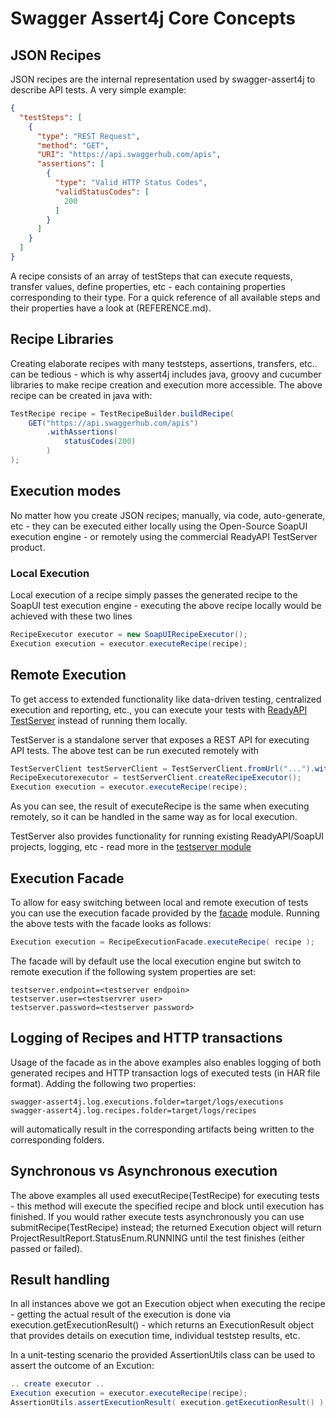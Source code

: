 # Swagger Assert4j Core Concepts

## JSON Recipes

JSON recipes are the internal representation used by swagger-assert4j to describe API tests. A very simple example:

````json
{
  "testSteps": [
    {
      "type": "REST Request",
      "method": "GET",
      "URI": "https://api.swaggerhub.com/apis",
      "assertions": [
        {
          "type": "Valid HTTP Status Codes",
          "validStatusCodes": [
            200
          ]
        }
      ]
    }
  ]
}
````

A recipe consists of an array of testSteps that can execute requests, transfer values, define properties, etc - each containing 
properties corresponding to their type. For a quick reference of all available steps and their properties have a look at (REFERENCE.md).

## Recipe Libraries

Creating elaborate recipes with many teststeps, assertions, transfers, etc.. can be tedious - which is
why assert4j includes java, groovy and cucumber libraries to make recipe creation and execution more accessible. 
The above recipe can be created in java with:

```java
TestRecipe recipe = TestRecipeBuilder.buildRecipe(
    GET("https://api.swaggerhub.com/apis")
        .withAssertions(
            statusCodes(200)
        ) 
);
```

## Execution modes

No matter how you create JSON recipes; manually, via code, auto-generate, etc - they can be executed either locally
using the Open-Source SoapUI execution engine - or remotely using the commercial ReadyAPI TestServer product.

### Local Execution

Local execution of a recipe simply passes the generated recipe to the SoapUI test execution 
engine - executing the above recipe locally would be achieved with these two lines

```java
RecipeExecutor executor = new SoapUIRecipeExecutor();
Execution execution = executor.executeRecipe(recipe);
```

## Remote Execution

To get access to extended functionality like data-driven testing, centralized execution and reporting, etc., you 
can execute your tests with [ReadyAPI TestServer](http://readyapi.smartbear.com/testserver/start) instead of running 
them locally. 

TestServer is a standalone server that exposes a REST API for executing API tests. The above test can be run executed remotely with

```java
TestServerClient testServerClient = TestServerClient.fromUrl("...").withCredentials("...", "...");
RecipeExecutorexecutor = testServerClient.createRecipeExecutor();
Execution execution = executor.executeRecipe(recipe);
```

As you can see, the result of executeRecipe is the same when executing remotely, so it can be handled in the same
way as for local execution.

TestServer also provides functionality for running existing ReadyAPI/SoapUI projects, logging, etc - read more in the
[testserver module](modules/testserver)

## Execution Facade

To allow for easy switching between local and remote execution of tests you can use the execution facade provided 
by the [facade](modules/facade) module. Running the above tests with the facade looks as follows:

```java
Execution execution = RecipeExecutionFacade.executeRecipe( recipe );
```

The facade will by default use the local execution engine but switch to remote execution if the following 
system properties are set:

```
testserver.endpoint=<testserver endpoin>
testserver.user=<testservrer user>
testserver.password=<testserver password>
```
## Logging of Recipes and HTTP transactions

Usage of the facade as in the above examples also enables logging of both generated recipes and HTTP transaction logs 
of executed tests (in HAR file format). Adding the following two properties:

```
swagger-assert4j.log.executions.folder=target/logs/executions
swagger-assert4j.log.recipes.folder=target/logs/recipes
```

will automatically result in the corresponding artifacts being written to the corresponding folders.

## Synchronous vs Asynchronous execution

The above examples all used executRecipe(TestRecipe) for executing tests - this method will execute the
specified recipe and block until execution has finished. If you would rather execute tests asynchronously
you can use submitRecipe(TestRecipe) instead; the returned Execution object will return 
ProjectResultReport.StatusEnum.RUNNING until the test finishes (either passed or failed). 

## Result handling

In all instances above we got an Execution object when executing the recipe - getting the actual result
of the execution is done via execution.getExecutionResult() - which returns an ExecutionResult object that
provides details on execution time, individual teststep results, etc.

In a unit-testing scenario the provided AssertionUtils class can be used to assert the outcome of an Excution:

```java
.. create executor ..
Execution execution = executor.executeRecipe(recipe);
AssertionUtils.assertExecutionResult( execution.getExecutionResult() );
```

